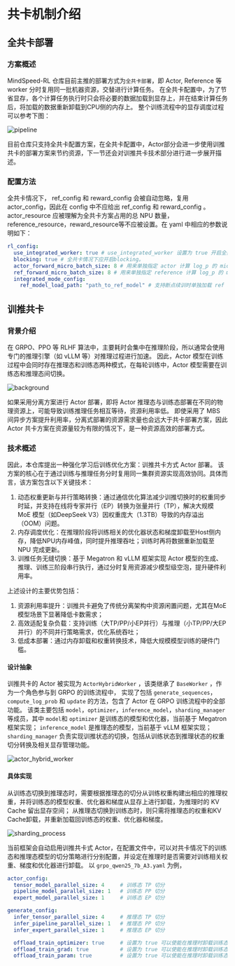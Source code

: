 # 共卡机制介绍

## 全共卡部署
### 方案概述
MindSpeed-RL 仓库目前主推的部署方式为`全共卡部署`，即 Actor, Reference 等 worker 分时复用同一批机器资源，交替进行计算任务。 在全共卡配置中，为了节省显存，各个计算任务执行时只会将必要的数据加载到显存上，并在结束计算任务后，将加载的数据重新卸载到CPU侧的内存上。
整个训练流程中的显存调度过程可以参考下图：

![pipeline](../../sources/images/integrated_worker/pipeline.png)

目前仓库只支持全共卡配置方案，在全共卡配置中，Actor部分会进一步使用训推共卡的部署方案来节约资源，下一节还会对训推共卡技术部分进行进一步展开描述。

### 配置方法
全共卡情况下， ref_config 和 reward_config 会被自动忽略，复用 actor_config，因此在 config 中不应给出 ref_config 和 reward_config 。
actor_resource 应被理解为全共卡方案占用的总 NPU 数量，reference_resource，reward_resource等不应被设置。在 yaml 中相应的参数说明如下：

```yaml
rl_config:
  use_integrated_worker: true # use_integrated_worker 设置为 true 开启全共卡。
  blocking: true # 全共卡情况下应开启blocking。
  actor_forward_micro_batch_size: 8 # 用来单独指定 actor 计算 log_p 的 micro batch size，如果不配置，则复用actor_config 中训练使用的 micro_batch_size
  ref_forward_micro_batch_size: 8 # 用来单独指定 reference 计算 log_p 的 micro batch size，如果不配置，则复用actor_config 中训练使用的 micro_batch_size
  integrated_mode_config:
    ref_model_load_path: "path_to_ref_model" # 支持断点续训时单独加载 ref 权重，如果不配置，默认 ref 加载与 actor 相同的权重
```

## 训推共卡
### 背景介绍

在 GRPO、PPO 等 RLHF 算法中，主要耗时会集中在推理阶段，所以通常会使用专门的推理引擎（如 vLLM 等）对推理过程进行加速。 
因此，Actor 模型在训练过程中会同时存在推理态和训练态两种模式，在每轮训练中，Actor 模型需要在训练态和推理态间切换。

![background](../../sources/images/integrated_worker/background.jpg)

如果采用分离方案进行 Actor 部署，即将 Actor 推理态与训练态部署在不同的物理资源上，可能导致训练推理任务相互等待，资源利用率低。
即使采用了 MBS 间异步方案提升利用率，分离式部署的资源需求量也会远大于共卡部署方案，因此 Actor 共卡方案在资源量较为有限的情况下，是一种资源高效的部署方式。

### 技术概述

因此，本仓库提出一种强化学习后训练优化方案：训推共卡方式 Actor 部署。
该方案的核心在于通过训练与推理任务分时复用同一集群资源实现高效协同。具体而言，该方案包含以下关键技术：
1. 动态权重更新与并行策略转换：通过通信优化算法减少训推切换时的权重同步时延，并支持在线将专家并行（EP）转换为张量并行（TP），解决大规模 MoE 模型（如DeepSeek V3）因权重庞大（1.3TB）导致的内存溢出（OOM）问题。
2. 内存调度优化：在推理阶段将训练相关的优化器状态和梯度卸载至Host侧内存，降低NPU内存峰值，同时提升推理吞吐；训练时再将数据重新加载至 NPU 完成更新。
3. 训推任务无缝切换：基于 Megatron 和 vLLM 框架实现 Actor 模型的生成、推理、训练三阶段串行执行，通过分时复用资源减少模型级空泡，提升硬件利用率。

上述设计的主要优势包括：

1. 资源利用率提升：训推共卡避免了传统分离架构中资源闲置问题，尤其在MoE模型场景下显著降低卡数需求；
2. 高效适配复杂负载：支持训练（大TP/PP/小EP并行）与推理（小TP/PP/大EP并行）的不同并行策略需求，优化系统吞吐；
3. 低成本部署：通过内存卸载和权重转换技术，降低大规模模型训练的硬件门槛。

#### 设计抽象
训推共卡的 Actor 被实现为 `ActorHybridWorker` ，该类继承了 `BaseWorker` ，作为一个角色参与到 GRPO 的训练流程中， 
实现了包括 `generate_sequences`， `compute_log_prob` 和 `update` 的方法，包含了 Actor 在 GRPO 训练流程中的全部功能。
该类主要包括 `model`，`optimizer`，`inference_model`，`sharding_manager` 等成员，其中 `model`和 `optimizer` 是训练态的模型和优化器，当前基于 Megatron 框架实现；
`inference_model` 是推理态的模型，当前基于 vLLM 框架实现；`sharding_manager` 负责实现训推状态的切换，包括从训练状态到推理状态的权重切分转换及相关显存管理功能。

![actor_hybrid_worker](../../sources/images/integrated_worker/actor_hybrid_worker.jpg)

#### 具体实现

从训练态切换到推理态时，需要根据推理态的切分从训练权重构建出相应的推理权重，并将训练态的模型权重、优化器和梯度从显存上进行卸载，为推理时的 KV Cache 留出显存空间；
从推理态切换到训练态时，则只需将推理态的权重和KV Cache卸载，并重新加载回训练态的权重、优化器和梯度。

![sharding_process](../../sources/images/integrated_worker/sharding_process.jpg)

当前框架会自动启用训推共卡式 Actor，在配置文件中，可以对共卡情况下的训练态和推理态模型的切分策略进行分别配置，并设定在推理时是否需要对训练相关权重、梯度和优化器进行卸载。
以 `grpo_qwen25_7b_A3.yaml` 为例，

```yaml
actor_config:
  tensor_model_parallel_size: 4     # 训练态 TP 切分
  pipeline_model_parallel_size: 1   # 训练态 PP 切分
  expert_model_parallel_size: 1     # 训练态 EP 切分

generate_config:
  infer_tensor_parallel_size: 4     # 推理态 TP 切分
  infer_pipeline_parallel_size: 1   # 推理态 PP 切分
  infer_expert_parallel_size: 1     # 推理态 EP 切分

  offload_train_optimizer: true     # 设置为 true 可以使能在推理时卸载训练态优化器
  offload_train_grad: true          # 设置为 true 可以使能在推理时卸载训练态梯度
  offload_train_param: true         # 设置为 true 可以使能在推理时卸载训练态权重
```


